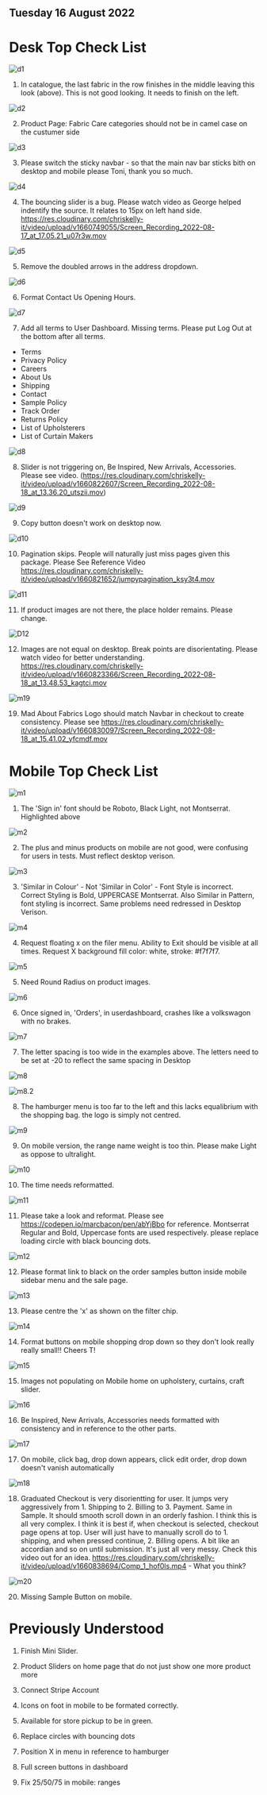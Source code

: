 ## Tuesday 16 August 2022

# Desk Top Check List

![d1](https://res.cloudinary.com/ckellytv/image/upload/v1660670034/A1_mxfqh5.png)

1. In catalogue, the last fabric in the row finishes in the middle leaving this look (above). This is not good looking. It needs to finish on the left. 

![d2](https://res.cloudinary.com/ckellytv/image/upload/v1660726196/Screenshot_2022-08-17_at_10.49.37_lbuhvj.png)

2. Product Page: Fabric Care categories should not be in camel case on the custumer side

![d3](https://res.cloudinary.com/chriskelly-it/image/upload/v1660733797/Screenshot_2022-08-17_at_12.56.24_vvtudh.png)

3. Please switch the sticky navbar - so that the main nav bar sticks bith on desktop and mobile please Toni, thank you so much.  

![d4](https://res.cloudinary.com/chriskelly-it/image/upload/v1660750209/Artboard_17_gqgg5t.jpg)

4. The bouncing slider is a bug. Please watch video as George helped indentify the source. It relates to 15px on left hand side. https://res.cloudinary.com/chriskelly-it/video/upload/v1660749055/Screen_Recording_2022-08-17_at_17.05.21_u07r3w.mov

![d5](https://res.cloudinary.com/chriskelly-it/image/upload/v1660750209/Artboard_15_svepx3.jpg)

5. Remove the doubled arrows in the address dropdown.

![d6](https://res.cloudinary.com/chriskelly-it/image/upload/v1660751635/Artboard_19_kypm5l.jpg)

6. Format Contact Us Opening Hours. 

![d7](https://res.cloudinary.com/chriskelly-it/image/upload/v1660751635/Artboard_18_dbxumx.jpg)

7. Add all terms to User Dashboard. Missing terms. Please put Log Out at the bottom after all terms. 

- Terms
- Privacy Policy
- Careers
- About Us
- Shipping 
- Contact 
- Sample Policy
- Track Order
- Returns Policy
- List of Upholsterers
- List of Curtain Makers

![d8](https://res.cloudinary.com/chriskelly-it/image/upload/v1660822658/Screenshot_2022-08-18_at_13.37.25_kr5p8l.png)

8. Slider is not triggering on, Be Inspired, New Arrivals, Accessories. Please see video. (https://res.cloudinary.com/chriskelly-it/video/upload/v1660822607/Screen_Recording_2022-08-18_at_13.36.20_utszii.mov)

![d9](https://res.cloudinary.com/chriskelly-it/image/upload/v1660821811/Screenshot_2022-08-18_at_13.23.14_qbgsgc.png)

9. Copy button doesn't work on desktop now. 

![d10](https://res.cloudinary.com/chriskelly-it/image/upload/v1660821754/Screenshot_2022-08-18_at_13.22.07_zasn3b.png)

10. Pagination skips. People will naturally just miss pages given this package. Please See Reference Video https://res.cloudinary.com/chriskelly-it/video/upload/v1660821652/jumpypagination_ksy3t4.mov

![d11](https://res.cloudinary.com/chriskelly-it/image/upload/v1660821590/missing_images_aeslfc.png)

11. If product images are not there, the place holder remains. Please change. 

![D12](https://res.cloudinary.com/chriskelly-it/image/upload/v1660823445/usediv_ml0hpk.jpg)

12. Images are not equal on desktop. Break points are disorientating. Please watch video for better understanding. https://res.cloudinary.com/chriskelly-it/video/upload/v1660823366/Screen_Recording_2022-08-18_at_13.48.53_kagtci.mov 

![m19](https://res.cloudinary.com/chriskelly-it/image/upload/v1660835434/homepage_chekcout_l8vcmz.jpg)

19. Mad About Fabrics Logo should match Navbar in checkout to create consistency. Please see https://res.cloudinary.com/chriskelly-it/video/upload/v1660830097/Screen_Recording_2022-08-18_at_15.41.02_yfcmdf.mov

# Mobile Top Check List

![m1](https://res.cloudinary.com/chriskelly-it/image/upload/v1660727247/robotolight_kr8uvb.jpg)

1. The 'Sign in' font should be Roboto, Black Light, not Montserrat. Highlighted above

![m2](https://res.cloudinary.com/ckellytv/image/upload/v1660727001/Artboard_1_guvhyx.jpg)

2. The plus and minus products on mobile are not good, were confusing for users in tests. Must reflect desktop verison. 

![m3](https://res.cloudinary.com/chriskelly-it/image/upload/v1660732878/similarincolor_zfi6r8.jpg)

3. 'Similar in Colour' - Not 'Similar in Color' - Font Style is incorrect. Correct Styling is Bold, UPPERCASE Montserrat. Also Similar in Pattern, font styling is incorrect. Same problems need redressed in Desktop Verison.

![m4](https://res.cloudinary.com/chriskelly-it/image/upload/v1660732169/optimum_ihifrq.jpg)

4. Request floating x on the filer menu. Ability to Exit should be visible at all times.  Request X background fill color: white, stroke: #f7f7f7. 

![m5](https://res.cloudinary.com/chriskelly-it/image/upload/v1660732586/radius_epclli.jpg)

5. Need Round Radius on product images. 

![m6](https://res.cloudinary.com/chriskelly-it/image/upload/v1660733509/order-dashbaord_f5rp5q.jpg)

6. Once signed in, 'Orders', in userdashboard, crashes like a volkswagon with no brakes.

![m7](https://res.cloudinary.com/chriskelly-it/image/upload/v1660738034/toowide_p1kwid.jpg)

7. The letter spacing is too wide in the examples above. The letters need to be set at -20 to reflect the same spacing in Desktop

![m8](https://res.cloudinary.com/chriskelly-it/image/upload/v1660739455/Artboard_7_tqqng3.jpg)

![m8.2](https://res.cloudinary.com/chriskelly-it/image/upload/v1660739455/Artboard_8_bolelq.jpg)

8. The hamburger menu is too far to the left and this lacks equalibrium with the shopping bag. the logo is simply not centred.  

![m9](https://res.cloudinary.com/chriskelly-it/image/upload/v1660739686/IMG_0330_ohxrir.jpg)

9. On mobile version, the range name weight is too thin. Please make Light as oppose to ultralight. 

![m10](https://res.cloudinary.com/chriskelly-it/image/upload/v1660743554/daysmins_noofec.jpg)

10. The time needs reformatted.

![m11](https://res.cloudinary.com/chriskelly-it/image/upload/v1660836239/bounce_pcgjld.jpg)

11. Please take a look and reformat. Please see https://codepen.io/marcbacon/pen/abYjBbo for reference. Montserrat Regular and Bold, Uppercase fonts are used respectively. please replace loading circle with black bouncing dots. 

![m12](https://res.cloudinary.com/chriskelly-it/image/upload/v1660747725/Artboard_11_yfyyil.jpg)

12. Please format link to black on the order samples button inside mobile sidebar menu and the sale page.

![m13](https://res.cloudinary.com/chriskelly-it/image/upload/v1660747725/Artboard_13_j9f92c.jpg)

13. Please centre the 'x' as shown on the filter chip.

![m14](https://res.cloudinary.com/chriskelly-it/image/upload/v1660747725/Artboard_14_p39suj.jpg)

14. Format buttons on mobile shopping drop down so they don't look really really small!! Cheers T!

![m15](https://res.cloudinary.com/chriskelly-it/image/upload/v1660747725/Artboard_12_jpleb9.jpg)

15. Images not populating on Mobile home on upholstery, curtains, craft slider.

![m16](https://res.cloudinary.com/chriskelly-it/image/upload/v1660750209/Artboard_16_diwraq.jpg)

16. Be Inspired, New Arrivals, Accessories needs formatted with consistency and in reference to the other parts. 

![m17](https://res.cloudinary.com/chriskelly-it/image/upload/v1660753418/IMG_0336_xl91jo.png)

17. On mobile, click bag, drop down appears, click edit order, drop down doesn't vanish automatically  

![m18](https://res.cloudinary.com/chriskelly-it/image/upload/v1660839276/Screenshot_2022-08-18_at_18.13.58_yfy2uu.png)

18. Graduated Checkout is very disorientting for user. It jumps very aggressively from 1. Shipping to 2. Billing to 3. Payment. Same in Sample. It should smooth scroll down in an orderly fashion. I think this is all very complex. I think it is best if, when checkout is selected, checkout page opens at top. User will just have to manually scroll do to 1. shipping, and when pressed continue,  2. Billing opens. A bit like an accordian and so on until submission. It's just all very messy. Check this video out for an idea. https://res.cloudinary.com/chriskelly-it/video/upload/v1660838694/Comp_1_hof0ls.mp4 - What you think?

![m20](https://res.cloudinary.com/chriskelly-it/image/upload/v1660835921/SAMPLEMISSING_veklwb.jpg)

20. Missing Sample Button on mobile. 

# Previously Understood

1. Finish Mini Slider.
2. Product Sliders on home page that do not just show one more product more
3. Connect Stripe Account 
4. Icons on foot in mobile to be formated correctly.
5. Available for store pickup to be in green.

1. Replace circles with bouncing dots
2. Position X in menu in reference to hamburger
3. Full screen buttons in dashboard 
4. Fix 25/50/75 in mobile: ranges



 









